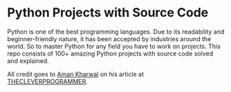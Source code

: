 # Python Projects with Source Code

Python is one of the best programming languages. Due to its readability and beginner-friendly nature, it has been accepted by industries around the world. So to master Python for any field you have to work on projects. This repo consists of 100+ amazing Python projects with source code solved and explained.

All credit goes to [Aman Kharwal](https://amankharwal.medium.com/) on his article at [THECLEVERPROGRAMMER](https://thecleverprogrammer.com/2021/01/14/python-projects-with-source-code/).